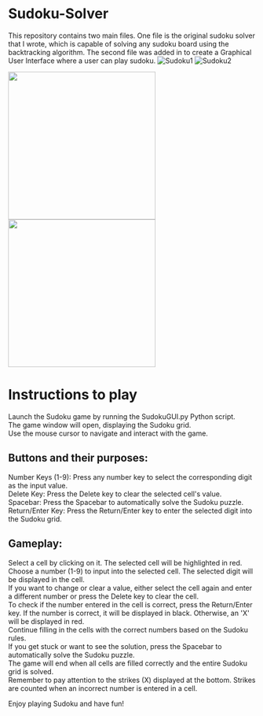 # Sudoku-Solver
This repository contains two main files. One file is the original sudoku solver that I wrote, which is capable of solving any sudoku board using the backtracking algorithm. The second file was added in to create a Graphical User Interface where a user can play sudoku.
![Sudoku1](https://github.com/DylanFinlay/Sudoku-project/assets/129635550/0af8fc2a-06b0-4027-9f1e-1f5e433b450b) 
![Sudoku2](https://github.com/DylanFinlay/Sudoku-project/assets/129635550/efdb4e8c-e450-466f-b0e9-2664a192e90d)

<img src="![Sudoku1](https://github.com/DylanFinlay/Sudoku-project/assets/129635550/0af8fc2a-06b0-4027-9f1e-1f5e433b450b)" width="300"/> <img src="![Sudoku2](https://github.com/DylanFinlay/Sudoku-project/assets/129635550/efdb4e8c-e450-466f-b0e9-2664a192e90d)" width="300"/>


# Instructions to play
Launch the Sudoku game by running the SudokuGUI.py Python script.  
The game window will open, displaying the Sudoku grid.  
Use the mouse cursor to navigate and interact with the game.

## Buttons and their purposes:

Number Keys (1-9): Press any number key to select the corresponding digit as the input value.  
Delete Key: Press the Delete key to clear the selected cell's value.  
Spacebar: Press the Spacebar to automatically solve the Sudoku puzzle.  
Return/Enter Key: Press the Return/Enter key to enter the selected digit into the Sudoku grid.

## Gameplay:

Select a cell by clicking on it. The selected cell will be highlighted in red.  
Choose a number (1-9) to input into the selected cell. The selected digit will be displayed in the cell.  
If you want to change or clear a value, either select the cell again and enter a different number or press the Delete key to clear the cell.  
To check if the number entered in the cell is correct, press the Return/Enter key. If the number is correct, it will be displayed in black. Otherwise, an 'X' will be displayed in red.  
Continue filling in the cells with the correct numbers based on the Sudoku rules.  
If you get stuck or want to see the solution, press the Spacebar to automatically solve the Sudoku puzzle.  
The game will end when all cells are filled correctly and the entire Sudoku grid is solved.  
Remember to pay attention to the strikes (X) displayed at the bottom. Strikes are counted when an incorrect number is entered in a cell.  

Enjoy playing Sudoku and have fun!





